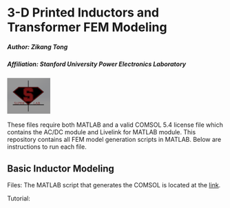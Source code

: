 # 3-D Printed Inductors and Transformer FEM Modeling

##### Author: Zikang Tong
##### Affiliation: Stanford University Power Electronics Laboratory
<img src = "images/superlablogo1.PNG" width = "100">

These files require both MATLAB and a valid COMSOL 5.4 license file which contains the AC/DC module and Livelink for MATLAB module. This repository contains all FEM model generation scripts in MATLAB. Below are instructions to run each file.


## Basic Inductor Modeling


Files: The MATLAB script that generates the COMSOL is located at the [link](MATLAB_scripts/toroidal_inductor.m).

Tutorial: 
